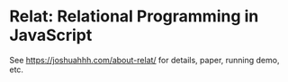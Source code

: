 # Relat: Relational Programming in JavaScript

See https://joshuahhh.com/about-relat/ for details, paper, running demo, etc.
